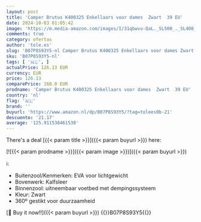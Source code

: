 ```yaml
---
layout: post
title: 'Camper Brutus K400325 Enkellaars voor dames  Zwart  39 EU'
date: 2024-10-03 01:05:42
image: 'https://m.media-amazon.com/images/I/31qbwvu-QaL._SL500_._SL400_.jpg'
comments: true
category: ofertas
author: 'tole.es'
slug: 'B07P8S93Y5-nl Camper Brutus K400325 Enkellaars voor dames Zwart 39 EU'
sku: 'B07P8S93Y5-nl'
tags: [ '🇳🇱', ]
actualPrice: 126.13 EUR
currency: EUR
price: 126.13
comparePrice: 160.0 EUR
prodname: 'Camper Brutus K400325 Enkellaars voor dames  Zwart  39 EU'
country: 'nl'
flag: '🇳🇱'
brand: ''
buyurl: 'https://www.amazon.nl/dp/B07P8S93Y5/?tag=tolees0b-21'
descuento: '21.17'
average: '125.911538461538'
---
```


There's a deal [{{< param title >}}]({{< param buyurl >}})  here:

[![{{< param prodname >}}]({{< param image >}})]({{< param buyurl >}})

ℹ️:

- Buitenzool/Kenmerken: EVA voor lichtgewicht
- Bovenwerk: Kalfsleer
- Binnenzool: uitneembaar voetbed met dempingssysteem
- Kleur: Zwart
- 360º gestikt voor duurzaamheid

[🛒 Buy it now!!]({{< param buyurl >}})
{{<world>}}B07P8S93Y5{{</world>}}
